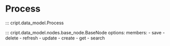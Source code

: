 # Process

::: cript.data_model.Process

::: cript.data_model.nodes.base_node.BaseNode
    options:
        members:
            - save
            - delete
            - refresh
            - update
            - create
            - get
            - search